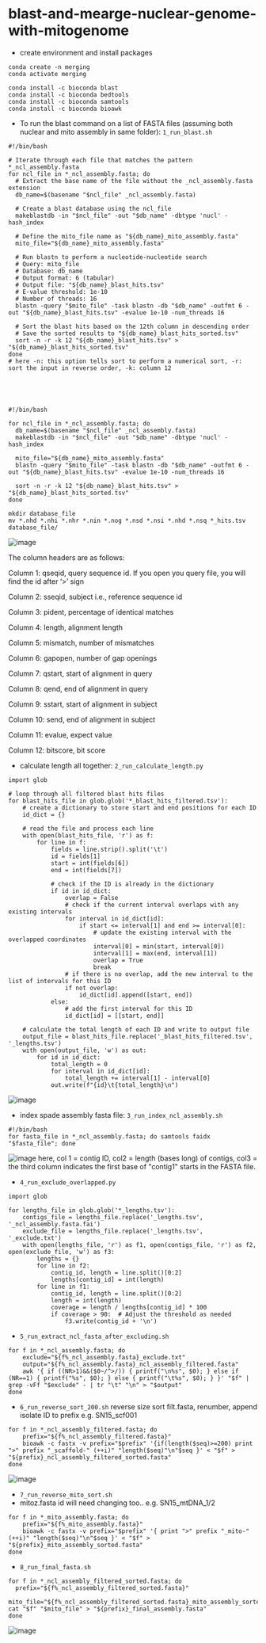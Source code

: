 # blast-and-mearge-nuclear-genome-with-mitogenome

- create environment and install packages

```
conda create -n merging
conda activate merging

conda install -c bioconda blast
conda install -c bioconda bedtools
conda install -c bioconda samtools
conda install -c bioconda bioawk
```

- To run the blast command on a list of FASTA files (assuming both nuclear and mito assembly in same folder): `1_run_blast.sh`
```
#!/bin/bash

# Iterate through each file that matches the pattern *_ncl_assembly.fasta
for ncl_file in *_ncl_assembly.fasta; do
  # Extract the base name of the file without the _ncl_assembly.fasta extension
  db_name=$(basename "$ncl_file" _ncl_assembly.fasta)

  # Create a blast database using the ncl_file
  makeblastdb -in "$ncl_file" -out "$db_name" -dbtype 'nucl' -hash_index

  # Define the mito_file name as "${db_name}_mito_assembly.fasta"
  mito_file="${db_name}_mito_assembly.fasta"

  # Run blastn to perform a nucleotide-nucleotide search
  # Query: mito_file
  # Database: db_name
  # Output format: 6 (tabular)
  # Output file: "${db_name}_blast_hits.tsv"
  # E-value threshold: 1e-10
  # Number of threads: 16
  blastn -query "$mito_file" -task blastn -db "$db_name" -outfmt 6 -out "${db_name}_blast_hits.tsv" -evalue 1e-10 -num_threads 16

  # Sort the blast hits based on the 12th column in descending order
  # Save the sorted results to "${db_name}_blast_hits_sorted.tsv"
  sort -n -r -k 12 "${db_name}_blast_hits.tsv" > "${db_name}_blast_hits_sorted.tsv"
done
# here -n: this option tells sort to perform a numerical sort, -r: sort the input in reverse order, -k: column 12





#!/bin/bash

for ncl_file in *_ncl_assembly.fasta; do
  db_name=$(basename "$ncl_file" _ncl_assembly.fasta)
  makeblastdb -in "$ncl_file" -out "$db_name" -dbtype 'nucl' -hash_index

  mito_file="${db_name}_mito_assembly.fasta"
  blastn -query "$mito_file" -task blastn -db "$db_name" -outfmt 6 -out "${db_name}_blast_hits.tsv" -evalue 1e-10 -num_threads 16

  sort -n -r -k 12 "${db_name}_blast_hits.tsv" > "${db_name}_blast_hits_sorted.tsv"
done

mkdir database_file
mv *.nhd *.nhi *.nhr *.nin *.nog *.nsd *.nsi *.nhd *.nsq *_hits.tsv database_file/
```
![image](https://github.com/muhitulh/blast-and-mearge-nuclear-genome-with-mitogenome/assets/67751990/e4ec3119-d270-40df-9e76-69c3a8cc52dc)

The column headers are as follows:

Column 1: qseqid, query sequence id. If you open you query file, you will find the id after ‘>’ sign

Column 2: sseqid, subject i.e., reference sequence id

Column 3: pident, percentage of identical matches

Column 4: length, alignment length

Column 5: mismatch, number of mismatches

Column 6: gapopen, number of gap openings

Column 7: qstart, start of alignment in query

Column 8: qend, end of alignment in query

Column 9: sstart, start of alignment in subject

Column 10: send, end of alignment in subject

Column 11: evalue, expect value

Column 12: bitscore, bit score



- calculate length all together: `2_run_calculate_length.py`
```
import glob

# loop through all filtered blast hits files
for blast_hits_file in glob.glob('*_blast_hits_filtered.tsv'):
    # create a dictionary to store start and end positions for each ID
    id_dict = {}

    # read the file and process each line
    with open(blast_hits_file, 'r') as f:
        for line in f:
            fields = line.strip().split('\t')
            id = fields[1]
            start = int(fields[6])
            end = int(fields[7])

            # check if the ID is already in the dictionary
            if id in id_dict:
                overlap = False
                # check if the current interval overlaps with any existing intervals
                for interval in id_dict[id]:
                    if start <= interval[1] and end >= interval[0]:
                        # update the existing interval with the overlapped coordinates
                        interval[0] = min(start, interval[0])
                        interval[1] = max(end, interval[1])
                        overlap = True
                        break
                # if there is no overlap, add the new interval to the list of intervals for this ID
                if not overlap:
                    id_dict[id].append([start, end])
            else:
                # add the first interval for this ID
                id_dict[id] = [[start, end]]

    # calculate the total length of each ID and write to output file
    output_file = blast_hits_file.replace('_blast_hits_filtered.tsv', '_lengths.tsv')
    with open(output_file, 'w') as out:
        for id in id_dict:
            total_length = 0
            for interval in id_dict[id]:
                total_length += interval[1] - interval[0]
            out.write(f"{id}\t{total_length}\n")
```
![image](https://github.com/muhitulh/blast-and-mearge-nuclear-genome-with-mitogenome/assets/67751990/e8803772-7d76-49cd-a4e1-1e7d700c3c90)


- index spade assembly fasta file: `3_run_index_ncl_assembly.sh`
```
#!/bin/bash
for fasta_file in *_ncl_assembly.fasta; do samtools faidx "$fasta_file"; done
```
![image](https://github.com/muhitulh/blast-and-mearge-nuclear-genome-with-mitogenome/assets/67751990/64d41489-7e58-418e-96db-959ae026e65e)
here, col 1 = contig ID, col2 = length (bases long) of contigs, col3 = the third column indicates the first base of "contig1" starts in the FASTA file.

- `4_run_exclude_overlapped.py`

```
import glob

for lengths_file in glob.glob('*_lengths.tsv'):
    contigs_file = lengths_file.replace('_lengths.tsv', '_ncl_assembly.fasta.fai')
    exclude_file = lengths_file.replace('_lengths.tsv', '_exclude.txt')
    with open(lengths_file, 'r') as f1, open(contigs_file, 'r') as f2, open(exclude_file, 'w') as f3:
        lengths = {}
        for line in f2:
            contig_id, length = line.split()[0:2]
            lengths[contig_id] = int(length)
        for line in f1:
            contig_id, length = line.split()[0:2]
            length = int(length)
            coverage = length / lengths[contig_id] * 100
            if coverage > 90:  # Adjust the threshold as needed
                f3.write(contig_id + '\n')
```



- `5_run_extract_ncl_fasta_after_excluding.sh`
```
for f in *_ncl_assembly.fasta; do
    exclude="${f%_ncl_assembly.fasta}_exclude.txt"
    output="${f%_ncl_assembly.fasta}_ncl_assembly_filtered.fasta"
    awk '{ if ((NR>1)&&($0~/^>/)) { printf("\n%s", $0); } else if (NR==1) { printf("%s", $0); } else { printf("\t%s", $0); } }' "$f" | grep -vFf "$exclude" - | tr "\t" "\n" > "$output"
done
```


- `6_run_reverse_sort_200.sh`
reverse size sort filt.fasta, renumber, append isolate ID to prefix e.g. SN15_scf001
```
for f in *_ncl_assembly_filtered.fasta; do
    prefix="${f%_ncl_assembly_filtered.fasta}"
    bioawk -c fastx -v prefix="$prefix" '{if(length($seq)>=200) print ">" prefix "_scaffold-" (++i)" "length($seq)"\n"$seq }' < "$f" > "${prefix}_ncl_assembly_filtered_sorted.fasta"
done
```
![image](https://github.com/muhitulh/blast-and-mearge-nuclear-genome-with-mitogenome/assets/67751990/6d5a0e81-6071-4ec4-b505-ef99807170ca)


- `7_run_reverse_mito_sort.sh`
- mitoz.fasta id will need changing too.. e.g. SN15_mtDNA_1/2
```
for f in *_mito_assembly.fasta; do
    prefix="${f%_mito_assembly.fasta}"
    bioawk -c fastx -v prefix="$prefix" '{ print ">" prefix "_mito-" (++i)" "length($seq)"\n"$seq }' < "$f" > "${prefix}_mito_assembly_sorted.fasta"
done
```

- `8_run_final_fasta.sh`

```
for f in *_ncl_assembly_filtered_sorted.fasta; do
  prefix="${f%_ncl_assembly_filtered_sorted.fasta}"
	mito_file="${f%_ncl_assembly_filtered_sorted.fasta}_mito_assembly_sorted.fasta"
cat "$f" "$mito_file" > "${prefix}_final_assembly.fasta"
done
```
![image](https://github.com/muhitulh/blast-and-mearge-nuclear-genome-with-mitogenome/assets/67751990/465c88b4-c7f4-4633-a6f5-5eb9493b263f)
